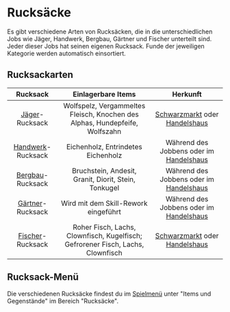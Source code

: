 # Rucksäcke

Es gibt verschiedene Arten von Rucksäcken, die in die unterschiedlichen Jobs wie Jäger, Handwerk, Bergbau, Gärtner und Fischer unterteilt sind. Jeder dieser Jobs hat seinen eigenen Rucksack. Funde der jeweiligen Kategorie werden automatisch einsortiert.

## Rucksackarten
| Rucksack | Einlagerbare Items | Herkunft |
|:-:|:-:|:-:|
| [Jäger](../../pages/nebenjobs/jagd.md)-Rucksack | Wolfspelz, Vergammeltes Fleisch, Knochen des Alphas, Hundepfeife, Wolfszahn | [Schwarzmarkt](../../pages/orte/schwarzmarkt.md) oder [Handelshaus](../../pages/gebäude/handelshaus.md) |
| [Handwerk](../../pages/skills/handwerk.md)-Rucksack | Eichenholz, Entrindetes Eichenholz | Während des Jobbens oder im [Handelshaus](../../pages/gebäude/handelshaus.md) |
| [Bergbau](../../pages/skills/bergbau.md)-Rucksack | Bruchstein, Andesit, Granit, Diorit, Stein, Tonkugel | Während des Jobbens oder im [Handelshaus](../../pages/gebäude/handelshaus.md) |
| [Gärtner](../../pages/skills/gärtner.md)-Rucksack | Wird mit dem Skill-Rework eingeführt | Während des Jobbens oder im [Handelshaus](../../pages/gebäude/handelshaus.md) | 
| [Fischer](../../pages/skills/fischer.md)-Rucksack | Roher Fisch, Lachs, Clownfisch, Kugelfisch; Gefrorener Fisch, Lachs, Clownfisch | [Schwarzmarkt](../../pages/orte/schwarzmarkt.md) oder [Handelshaus](../../pages/gebäude/handelshaus.md) |

## Rucksack-Menü
Die verschiedenen Rucksäcke findest du im [Spielmenü](../../pages/allgemein/spielmenü.md) unter "Items und Gegenstände" im Bereich "Rucksäcke".
